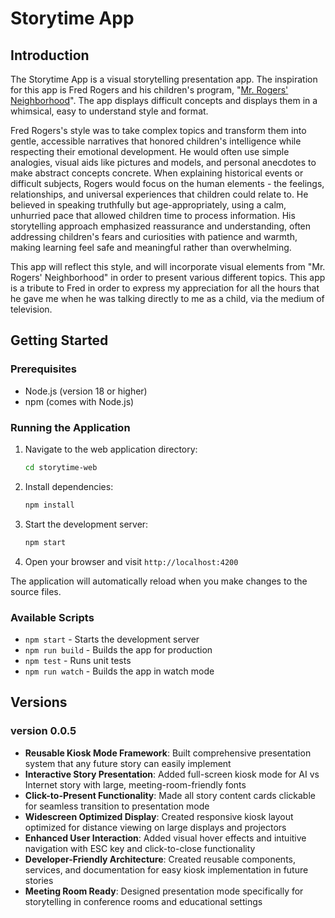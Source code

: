 # Storytime App

## Introduction
The Storytime App is a visual storytelling presentation app. The inspiration for this app is Fred Rogers and his children's program, "[Mr. Rogers' Neighborhood](https://www.misterrogers.org/)". The app displays difficult concepts and displays them in a whimsical, easy to understand style and format.

Fred Rogers's style was to take complex topics and transform them into gentle, accessible narratives that honored children's intelligence while respecting their emotional development. He would often use simple analogies, visual aids like pictures and models, and personal anecdotes to make abstract concepts concrete. When explaining historical events or difficult subjects, Rogers would focus on the human elements - the feelings, relationships, and universal experiences that children could relate to. He believed in speaking truthfully but age-appropriately, using a calm, unhurried pace that allowed children time to process information. His storytelling approach emphasized reassurance and understanding, often addressing children's fears and curiosities with patience and warmth, making learning feel safe and meaningful rather than overwhelming.

This app will reflect this style, and will incorporate visual elements from "Mr. Rogers' Neighborhood" in order to present various different topics. This app is a tribute to Fred in order to express my appreciation for all the hours that he gave me when he was talking directly to me as a child, via the medium of television.

## Getting Started

### Prerequisites
- Node.js (version 18 or higher)
- npm (comes with Node.js)

### Running the Application
1. Navigate to the web application directory:
   ```bash
   cd storytime-web
   ```

2. Install dependencies:
   ```bash
   npm install
   ```

3. Start the development server:
   ```bash
   npm start
   ```

4. Open your browser and visit `http://localhost:4200`

The application will automatically reload when you make changes to the source files.

### Available Scripts
- `npm start` - Starts the development server
- `npm run build` - Builds the app for production
- `npm test` - Runs unit tests
- `npm run watch` - Builds the app in watch mode

## Versions
### version 0.0.5
- **Reusable Kiosk Mode Framework**: Built comprehensive presentation system that any future story can easily implement
- **Interactive Story Presentation**: Added full-screen kiosk mode for AI vs Internet story with large, meeting-room-friendly fonts
- **Click-to-Present Functionality**: Made all story content cards clickable for seamless transition to presentation mode
- **Widescreen Optimized Display**: Created responsive kiosk layout optimized for distance viewing on large displays and projectors
- **Enhanced User Interaction**: Added visual hover effects and intuitive navigation with ESC key and click-to-close functionality
- **Developer-Friendly Architecture**: Created reusable components, services, and documentation for easy kiosk implementation in future stories
- **Meeting Room Ready**: Designed presentation mode specifically for storytelling in conference rooms and educational settings

